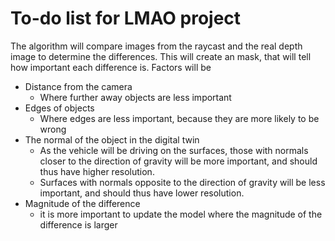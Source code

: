 # To-do list for LMAO project
<!-- Bullet list of things to do -->
The algorithm will compare images from the raycast and the real depth image to determine the differences. This will create an mask, that will tell how important each difference is. Factors will be
- Distance from the camera
  - Where further away objects are less important
- Edges of objects
  - Where edges are less important, because they are more likely to be wrong
- The normal of the object in the digital twin
  - As the vehicle will be driving on the surfaces, those with normals closer to the direction of gravity will be more important, and should thus have higher resolution.
  - Surfaces with normals opposite to the direction of gravity will be less important, and should thus have lower resolution.
- Magnitude of the difference
  - it is more important to update the model where the magnitude of the difference is larger